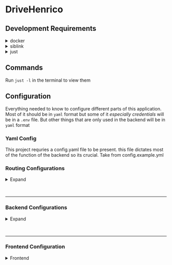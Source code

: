 # DriveHenrico

## Development Requirements
<details>
  <summary>docker</summary>

  Realistically, you really only need the docker cli. Docker makes development and production easier and more reproducible between environments.

  #### Usage
  ```bash
  docker compose up --build # Starts the project... but so does "just start"
  ```

  #### Installation
  ```bash
  sudo pacman -S extra/docker # On arch

  # Or
  sudo pacman -S yay && yay -S extra/docker
  ```
  > Im like 99% sure the bottom one will always work... not sure about the top one
</details>

<details>
  <summary>siblink</summary>

  A custom built python package linker to make our jobs just a little bit easier. Instead of running scripts with python, we'd use the siblink wrapper like so

  #### Usage
  ```bash
  siblink run main.py 
  ```

  #### Installation
  ```bash
  pip install siblink

  # Or

  pip install pipx && pipx install siblink # On linux machines this is best, especially arch
  ```

  To be honest, we probably won't have to ever directly work with siblink unless something catastrophic happens but siblink has some useful commands for managing the python environment so its a good to have.
</details>

<details>
  <summary>just</summary>

  Command runner... its just easier.

  #### Usage
  ```bash
  just start # That simple.... as long as you have docker installed
  ```

  #### Installation
  ```bash
  npm i -g rust-just
  ```
</details>


## Commands
Run `just -l` in the terminal to view them


## Configuration
Everything needed to know to configure different parts of this application. Most of it should be in `yaml` format but some of it *especially credentials* will be in a `.env` file. But other things that are only used in the backend will be in `yaml` format


### Yaml Config
This project requries a config.yaml file to be present. this file dictates most of the function of the backend so its crucial. Take from config.example.yml

### Routing Configurations
<details>
  <summary>Expand</summary>

  Routing configuration options

  #### Environment Variables
  <details>
   <summary>APP_DOMAIN</summary>
  
   Domain used throughout the application, mainly useful in development. recommended values include:
   - 127.0.0.1.nip.io
   - localdev.com *only if you setup dnsmasq and don't mind certain... issues*
   - actualdomain.xyz *for production only*
  </details>

</details>

&nbsp;

---

### Backend Configurations
<details>
  <summary>Expand</summary>

  Backend configuration options
</details>

&nbsp;

---

### Frontend Configuration
<details>
  <summary>Frontend</summary>

  Frontend configuration options
</details>

&nbsp;
